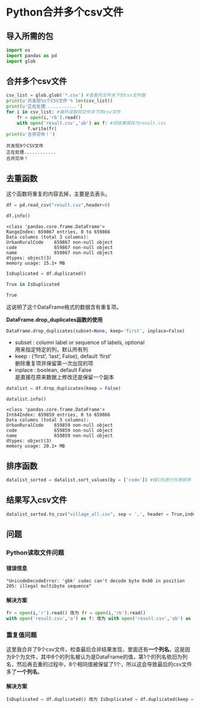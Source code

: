 
# Python合并多个csv文件

## 导入所需的包


```python
import os
import pandas as pd
import glob
```

## 合并多个csv文件


```python
csv_list = glob.glob('*.csv') #查看同文件夹下的csv文件数
print(u'共发现%s个CSV文件'% len(csv_list))
print(u'正在处理............')
for i in csv_list: #循环读取同文件夹下的csv文件
    fr = open(i,'rb').read()
    with open('result.csv','ab') as f: #将结果保存为result.csv
        f.write(fr)
print(u'合并完毕！')
```

    共发现9个CSV文件
    正在处理............
    合并完毕！
    

## 去重函数
这个函数将重复的内容去掉，主要是去表头。


```python
df = pd.read_csv("result.csv",header=0)
```


```python
df.info()
```

    <class 'pandas.core.frame.DataFrame'>
    RangeIndex: 659867 entries, 0 to 659866
    Data columns (total 3 columns):
    UrbanRuralCode    659867 non-null object
    code              659867 non-null object
    name              659867 non-null object
    dtypes: object(3)
    memory usage: 15.1+ MB
    


```python
IsDuplicated = df.duplicated()
```


```python
True in IsDuplicated
```




    True



这说明了这个DataFrame格式的数据含有重复项。

**DataFrame.drop_duplicates函数的使用**
```python
DataFrame.drop_duplicates(subset=None, keep='first', inplace=False)
```
- subset : column label or sequence of labels, optional  
用来指定特定的列，默认所有列
- keep : {‘first’, ‘last’, False}, default ‘first’  
删除重复项并保留第一次出现的项
- inplace : boolean, default False   
是直接在原来数据上修改还是保留一个副本


```python
datalist = df.drop_duplicates(keep = False)
```


```python
datalist.info()
```

    <class 'pandas.core.frame.DataFrame'>
    Int64Index: 659859 entries, 0 to 659866
    Data columns (total 3 columns):
    UrbanRuralCode    659859 non-null object
    code              659859 non-null object
    name              659859 non-null object
    dtypes: object(3)
    memory usage: 20.1+ MB
    

## 排序函数


```python
datalist_sorted = datalist.sort_values(by = ['code']) #按1列进行升序排序
```

## 结果写入csv文件


```python
datalist_sorted.to_csv("village_all.csv", sep = ',', header = True,index = False)
```

## 问题

### Python读取文件问题
#### 错误信息
```
"UnicodeDecodeError: 'gbk' codec can't decode byte 0x80 in position 205: illegal multibyte sequence"  
```
#### 解决方案
```python
fr = open(i,'r').read() 改为 fr = open(i,'rb').read()
with open('result.csv','a') as f: 改为 with open('result.csv','ab') as f:
```

### 重复值问题
这里我合并了9个csv文件，检查最后合并结果发现，里面还有**一个列名**。这是因为9个为文件，其中8个的列名被认为是DataFrame的值，第1个的列名依旧为列名，然后再去重的过程中，8个相同值被保留了1个，所以这会导致最后的csv文件多了**一个列名**。
#### 解决方案
```python
IsDuplicated = df.duplicated() 改为 IsDuplicated = df.duplicated(keep = False) #重复数据全部去除
```


